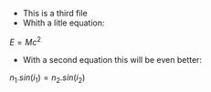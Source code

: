 * This is a third file
* Whith a litle equation:

$E=Mc^2$

* With a second equation this will be even better:

$n_1.sin(i_1)=n_2.sin(i_2)$
